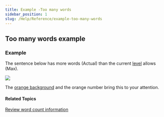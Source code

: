 ```yaml
---
title: Example -Too many words
sidebar_position: 1
slug: /Help/Reference/example-too-many-words
---
```


## Too many words example

### Example

The sentence below has more words (Actual) than the current [level](../../../Concepts/Level.md) allows (Max).

![](/ref-docs-assets/images/Tasks/Edit_tasks/Leveled_Reader_Tool/YellowWavyNumber.png)

The [orange background](../../../Concepts/Flagged_words_in_reader.md) and the orange number bring this to your attention.

#### Related Topics

[Review word count information](Review_Count_and_Length_information.md)